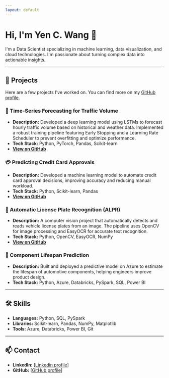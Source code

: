 ```yaml
---
layout: default
---
```

# Hi, I'm Yen C. Wang 👋

I'm a Data Scientist specializing in machine learning, data visualization, and cloud technologies. I'm passionate about turning complex data into actionable insights.

---

## 🚀 Projects

Here are a few projects I've worked on. You can find more on my [GitHub profile](https://github.com/yewa8766).

### 🚥 Time-Series Forecasting for Traffic Volume
- **Description:** Developed a deep learning model using LSTMs to forecast hourly traffic volume based on historical and weather data. Implemented a robust training pipeline featuring Early Stopping and a Learning Rate Scheduler to prevent overfitting and optimize performance.
- **Tech Stack:** Python, PyTorch, Pandas, Scikit-learn
- **[View on GitHub](https://github.com/yewa8766/trafic_volume)**

### 💳 Predicting Credit Card Approvals
- **Description:** Developed a machine learning model to automate credit card approval decisions, improving accuracy and reducing manual workload.
- **Tech Stack:** Python, Scikit-learn, Pandas
- **[View on GitHub](https://github.com/yewa8766/cc_approvals)**

### 🔎 Automatic License Plate Recognition (ALPR)
- **Description:** A computer vision project that automatically detects and reads vehicle license plates from an image. The pipeline uses OpenCV for image processing and EasyOCR for accurate text recognition.
- **Tech Stack:** Python, OpenCV, EasyOCR, NumPy
- **[View on GitHub](https://github.com/yewa8766/plate)**



### 🚗 Component Lifespan Prediction
- **Description:** Built and deployed a predictive model on Azure to estimate the lifespan of automotive components, helping engineers improve product design.
- **Tech Stack:** Python, Azure, Databricks, PySpark, SQL, Power BI

---

## 🛠️ Skills

- **Languages:** Python, SQL, PySpark
- **Libraries:** Scikit-learn, Pandas, NumPy, Matplotlib
- **Tools:** Azure, Databricks, Power BI, Git

---

## 📫 Contact

- **LinkedIn:** [[Linkedin profile](https://www.linkedin.com/in/yen-chieh-wang-1578b939/)]
- **GitHub:** [[GitHub profile](https://github.com/yewa8766)]
